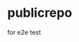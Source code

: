 # publicrepo
for e2e test




























































































































































































































































































































































































































































































































































































































































































































































































































































































































































































































































































































































































































































































































































































